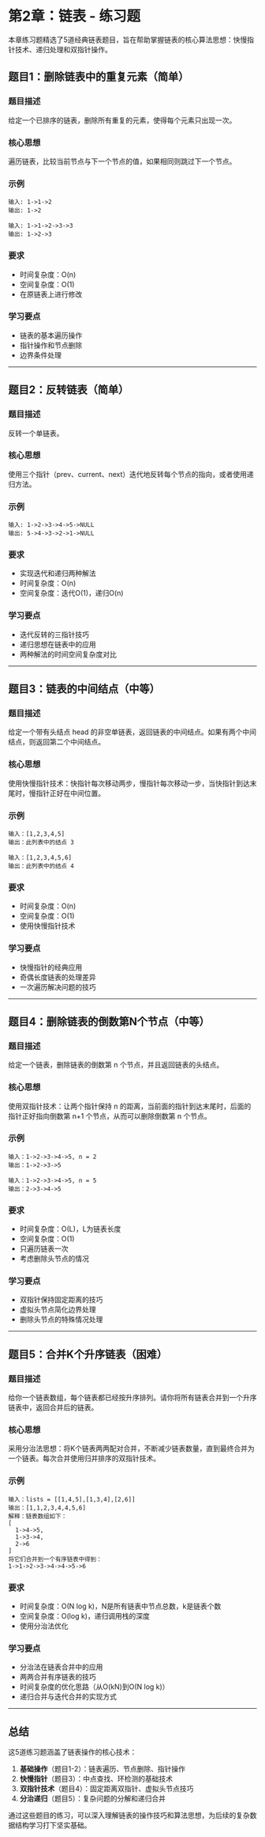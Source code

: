 # 第2章：链表 - 练习题

本章练习题精选了5道经典链表题目，旨在帮助掌握链表的核心算法思想：快慢指针技术、递归处理和双指针操作。

## 题目1：删除链表中的重复元素（简单）

### 题目描述
给定一个已排序的链表，删除所有重复的元素，使得每个元素只出现一次。

### 核心思想
遍历链表，比较当前节点与下一个节点的值，如果相同则跳过下一个节点。

### 示例
```
输入: 1->1->2
输出: 1->2

输入: 1->1->2->3->3
输出: 1->2->3
```

### 要求
- 时间复杂度：O(n)
- 空间复杂度：O(1)
- 在原链表上进行修改

### 学习要点
- 链表的基本遍历操作
- 指针操作和节点删除
- 边界条件处理

---

## 题目2：反转链表（简单）

### 题目描述
反转一个单链表。

### 核心思想
使用三个指针（prev、current、next）迭代地反转每个节点的指向，或者使用递归方法。

### 示例
```
输入: 1->2->3->4->5->NULL
输出: 5->4->3->2->1->NULL
```

### 要求
- 实现迭代和递归两种解法
- 时间复杂度：O(n)
- 空间复杂度：迭代O(1)，递归O(n)

### 学习要点
- 迭代反转的三指针技巧
- 递归思想在链表中的应用
- 两种解法的时间空间复杂度对比

---

## 题目3：链表的中间结点（中等）

### 题目描述
给定一个带有头结点 head 的非空单链表，返回链表的中间结点。如果有两个中间结点，则返回第二个中间结点。

### 核心思想
使用快慢指针技术：快指针每次移动两步，慢指针每次移动一步，当快指针到达末尾时，慢指针正好在中间位置。

### 示例
```
输入：[1,2,3,4,5]
输出：此列表中的结点 3

输入：[1,2,3,4,5,6]
输出：此列表中的结点 4
```

### 要求
- 时间复杂度：O(n)
- 空间复杂度：O(1)
- 使用快慢指针技术

### 学习要点
- 快慢指针的经典应用
- 奇偶长度链表的处理差异
- 一次遍历解决问题的技巧

---

## 题目4：删除链表的倒数第N个节点（中等）

### 题目描述
给定一个链表，删除链表的倒数第 n 个节点，并且返回链表的头结点。

### 核心思想
使用双指针技术：让两个指针保持 n 的距离，当前面的指针到达末尾时，后面的指针正好指向倒数第 n+1 个节点，从而可以删除倒数第 n 个节点。

### 示例
```
输入：1->2->3->4->5, n = 2
输出：1->2->3->5

输入：1->2->3->4->5, n = 5
输出：2->3->4->5
```

### 要求
- 时间复杂度：O(L)，L为链表长度
- 空间复杂度：O(1)
- 只遍历链表一次
- 考虑删除头节点的情况

### 学习要点
- 双指针保持固定距离的技巧
- 虚拟头节点简化边界处理
- 删除头节点的特殊情况处理

---

## 题目5：合并K个升序链表（困难）

### 题目描述
给你一个链表数组，每个链表都已经按升序排列。请你将所有链表合并到一个升序链表中，返回合并后的链表。

### 核心思想
采用分治法思想：将K个链表两两配对合并，不断减少链表数量，直到最终合并为一个链表。每次合并使用归并排序的双指针技术。

### 示例
```
输入：lists = [[1,4,5],[1,3,4],[2,6]]
输出：[1,1,2,3,4,4,5,6]
解释：链表数组如下：
[
  1->4->5,
  1->3->4,
  2->6
]
将它们合并到一个有序链表中得到：
1->1->2->3->4->4->5->6
```

### 要求
- 时间复杂度：O(N log k)，N是所有链表中节点总数，k是链表个数
- 空间复杂度：O(log k)，递归调用栈的深度
- 使用分治法优化

### 学习要点
- 分治法在链表合并中的应用
- 两两合并有序链表的技巧
- 时间复杂度的优化思路（从O(kN)到O(N log k)）
- 递归合并与迭代合并的实现方式

---

## 总结

这5道练习题涵盖了链表操作的核心技术：

1. **基础操作**（题目1-2）：链表遍历、节点删除、指针操作
2. **快慢指针**（题目3）：中点查找、环检测的基础技术
3. **双指针技术**（题目4）：固定距离双指针、虚拟头节点技巧
4. **分治递归**（题目5）：复杂问题的分解和递归合并

通过这些题目的练习，可以深入理解链表的操作技巧和算法思想，为后续的复杂数据结构学习打下坚实基础。 